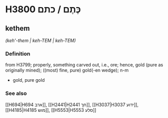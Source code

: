 # H3800 כֶּתֶם / כתם

## kethem

_(keh'-them | keh-TEM | keh-TEM)_

### Definition

from H3799; properly, something carved out, i.e., ore; hence, gold (pure as originally mined); ((most) fine, pure) gold(-en wedge); n-m

- gold, pure gold

### See also

[[H694|H694 ארב]], [[H2441|H2441 חך]], [[H3037|H3037 ידוע]], [[H4185|H4185 מוש]], [[H5553|H5553 סלע]]
